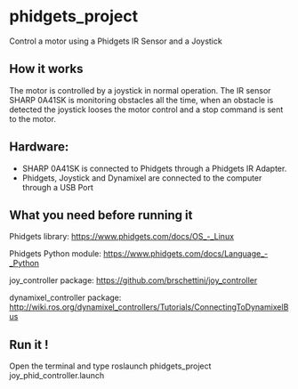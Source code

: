 # phidgets_project
Control a motor using a Phidgets IR Sensor and a Joystick

How it works
-----------

The motor is controlled by a joystick in normal operation. The IR sensor SHARP 0A41SK is monitoring obstacles all the time, when an obstacle is detected the joystick looses the motor control and a stop command is sent to the motor. 

Hardware: 
----------

* SHARP 0A41SK is connected to Phidgets through a Phidgets IR Adapter.
* Phidgets, Joystick and Dynamixel are connected to the computer through a USB Port


What you need before running it
-----------------------------------

Phidgets library: https://www.phidgets.com/docs/OS_-_Linux

Phidgets Python module: https://www.phidgets.com/docs/Language_-_Python

joy_controller package: https://github.com/brschettini/joy_controller

dynamixel_controller package: http://wiki.ros.org/dynamixel_controllers/Tutorials/ConnectingToDynamixelBus

Run it !
------------------------------
Open the terminal and type
roslaunch phidgets_project joy_phid_controller.launch

